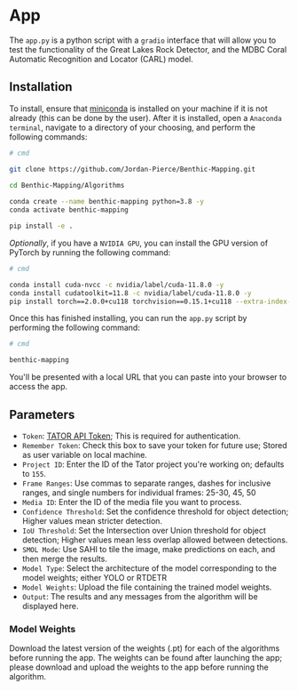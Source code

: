 # App

The `app.py` is a python script with a `gradio` interface that will allow you to test the functionality of the Great 
Lakes Rock Detector, and the MDBC Coral Automatic Recognition and Locator (CARL) model.

## Installation

To install, ensure that [miniconda](https://repo.anaconda.com/miniconda/Miniconda3-latest-Windows-x86_64.exe) is 
installed on your machine if it is not already (this can be done by the user). After it is installed, open a `Anaconda
terminal`, navigate to a directory of your choosing, and perform the following commands:
```bash
# cmd

git clone https://github.com/Jordan-Pierce/Benthic-Mapping.git

cd Benthic-Mapping/Algorithms
 
conda create --name benthic-mapping python=3.8 -y
conda activate benthic-mapping

pip install -e .
```

*Optionally*, if you have a `NVIDIA GPU`, you can install the GPU version of PyTorch by running the following command:
```bash
# cmd

conda install cuda-nvcc -c nvidia/label/cuda-11.8.0 -y
conda install cudatoolkit=11.8 -c nvidia/label/cuda-11.8.0 -y
pip install torch==2.0.0+cu118 torchvision==0.15.1+cu118 --extra-index-url https://download.pytorch.org/whl/cu118
```
Once this has finished installing, you can run the `app.py` script by performing the following command:
```bash
# cmd

benthic-mapping
```

You'll be presented with a local URL that you can paste into your browser to access the app.

## Parameters

- `Token`: [TATOR API Token](https://www.tator.io/docs/developer-guide/getting-started/get-an-api-token); This is required for authentication.
- `Remember Token`: Check this box to save your token for future use; Stored as user variable on local machine.
- `Project ID`: Enter the ID of the Tator project you're working on; defaults to `155`.
- `Frame Ranges`: Use commas to separate ranges, dashes for inclusive ranges, and single numbers for individual frames: 25-30, 45, 50
- `Media ID`: Enter the ID of the media file you want to process.
- `Confidence Threshold`: Set the confidence threshold for object detection; Higher values mean stricter detection.
- `IoU Threshold`: Set the Intersection over Union threshold for object detection; Higher values mean less overlap allowed between detections.
- `SMOL Mode`: Use SAHI to tile the image, make predictions on each, and then merge the results.
- `Model Type`: Select the architecture of the model corresponding to the model weights; either YOLO or RTDETR
- `Model Weights`: Upload the file containing the trained model weights.
- `Output`: The results and any messages from the algorithm will be displayed here.


### Model Weights

Download the latest version of the weights (.pt) for each of the algorithms before running the app. The weights can be
found after launching the app; please download and upload the weights to the app before running the algorithm.
